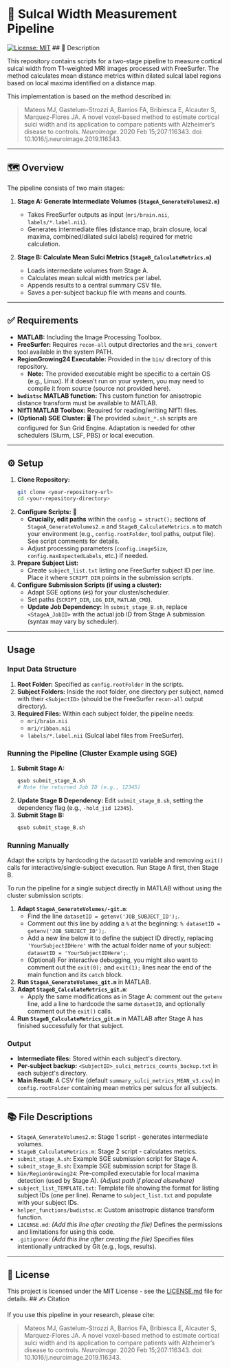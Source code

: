 # 🧠 Sulcal Width Measurement Pipeline

[![License: MIT](https://img.shields.io/badge/License-MIT-yellow.svg)](https://opensource.org/licenses/MIT) ## 📄 Description

This repository contains scripts for a two-stage pipeline to measure cortical sulcal width from T1-weighted MRI images processed with FreeSurfer. The method calculates mean distance metrics within dilated sulcal label regions based on local maxima identified on a distance map.

This implementation is based on the method described in:
> Mateos MJ, Gastelum-Strozzi A, Barrios FA, Bribiesca E, Alcauter S, Marquez-Flores JA. A novel voxel-based method to estimate cortical sulci width and its application to compare patients with Alzheimer’s disease to controls. *NeuroImage*. 2020 Feb 15;207:116343. doi: 10.1016/j.neuroimage.2019.116343.

---

## 🗺️ Overview

The pipeline consists of two main stages:

1.  **Stage A: Generate Intermediate Volumes (`StageA_GenerateVolumes2.m`)** 
    * Takes FreeSurfer outputs as input (`mri/brain.nii`, `labels/*.label.nii`).
    * Generates intermediate files (distance map, brain closure, local maxima, combined/dilated sulci labels) required for metric calculation.

2.  **Stage B: Calculate Mean Sulci Metrics (`StageB_CalculateMetrics.m`)** 
    * Loads intermediate volumes from Stage A.
    * Calculates mean sulcal width metrics per label.
    * Appends results to a central summary CSV file.
    * Saves a per-subject backup file with means and counts.

---

## ✅ Requirements

* **MATLAB:** Including the Image Processing Toolbox.
* **FreeSurfer:** Requires `recon-all` output directories and the `mri_convert` tool available in the system PATH.
* **RegionGrowing24 Executable:** Provided in the `bin/` directory of this repository.
    * **Note:** The provided executable might be specific to a certain OS (e.g., Linux). If it doesn't run on your system, you may need to compile it from source (source not provided here).
* **`bwdistsc` MATLAB function:** This custom function for anisotropic distance transform must be available to MATLAB.
* **NIfTI MATLAB Toolbox:** Required for reading/writing NIfTI files. 
* **(Optional) SGE Cluster:** 🖥️ The provided `submit_*.sh` scripts are configured for Sun Grid Engine. Adaptation is needed for other schedulers (Slurm, LSF, PBS) or local execution.

---

## ⚙️ Setup

1.  **Clone Repository:**
    ```bash
    git clone <your-repository-url>
    cd <your-repository-directory>
    ```
2.  **Configure Scripts:** 🔧
    * **Crucially, edit paths** within the `config = struct();` sections of `StageA_GenerateVolumes2.m` and `StageB_CalculateMetrics.m` to match your environment (e.g., `config.rootFolder`, tool paths, output file). See script comments for details.
    * Adjust processing parameters (`config.imageSize`, `config.maxExpectedLabels`, etc.) if needed.
3.  **Prepare Subject List:** 
    * Create `subject_list.txt` listing one FreeSurfer subject ID per line. Place it where `SCRIPT_DIR` points in the submission scripts.
4.  **Configure Submission Scripts (if using a cluster):**
    * Adapt SGE options (`#$`) for your cluster/scheduler.
    * Set paths (`SCRIPT_DIR`, `LOG_DIR`, `MATLAB_CMD`).
    * **Update Job Dependency:** In `submit_stage_B.sh`, replace `<StageA_JobID>` with the actual job ID from Stage A submission (syntax may vary by scheduler).

---

## Usage

### Input Data Structure

1.  **Root Folder:** Specified as `config.rootFolder` in the scripts.
2.  **Subject Folders:** Inside the root folder, one directory per subject, named with their `<SubjectID>` (should be the FreeSurfer `recon-all` output directory).
3.  **Required Files:** Within each subject folder, the pipeline needs:
    * `mri/brain.nii`
    * `mri/ribbon.nii`
    * `labels/*.label.nii` (Sulcal label files from FreeSurfer).

### Running the Pipeline (Cluster Example using SGE)

1.  **Submit Stage A:**
    ```bash
    qsub submit_stage_A.sh
    # Note the returned Job ID (e.g., 12345)
    ```
2.  **Update Stage B Dependency:** Edit `submit_stage_B.sh`, setting the dependency flag (e.g., `-hold_jid 12345`).
3.  **Submit Stage B:**
    ```bash
    qsub submit_stage_B.sh
    ```

### Running Manually

Adapt the scripts by hardcoding the `datasetID` variable and removing `exit()` calls for interactive/single-subject execution. Run Stage A first, then Stage B.

To run the pipeline for a single subject directly in MATLAB without using the cluster submission scripts:

1.  **Adapt `StageA_GenerateVolumes/-git.m`**:
    * Find the line `datasetID = getenv('JOB_SUBJECT_ID');`.
    * Comment out this line by adding a `%` at the beginning: `% datasetID = getenv('JOB_SUBJECT_ID');`.
    * Add a new line below it to define the subject ID directly, replacing `'YourSubjectIDHere'` with the actual folder name of your subject: `datasetID = 'YourSubjectIDHere';`.
    * (Optional) For interactive debugging, you might also want to comment out the `exit(0);` and `exit(1);` lines near the end of the main function and its `catch` block.
2.  **Run `StageA_GenerateVolumes_git.m`** in MATLAB.
3.  **Adapt `StageB_CalculateMetrics_git.m`**:
    * Apply the same modifications as in Stage A: comment out the `getenv` line, add a line to hardcode the same `datasetID`, and optionally comment out the `exit()` calls.
4.  **Run `StageB_CalculateMetrics_git.m`** in MATLAB after Stage A has finished successfully for that subject.

### Output

* **Intermediate files:** Stored within each subject's directory.
* **Per-subject backup:** `<SubjectID>_sulci_metrics_counts_backup.txt` in each subject's directory.
* **Main Result:** A CSV file (default `summary_sulci_metrics_MEAN_v3.csv`) in `config.rootFolder` containing mean metrics per sulcus for all subjects.

---

## 📚 File Descriptions

* `StageA_GenerateVolumes2.m`: Stage 1 script - generates intermediate volumes.
* `StageB_CalculateMetrics.m`: Stage 2 script - calculates metrics.
* `submit_stage_A.sh`: Example SGE submission script for Stage A.
* `submit_stage_B.sh`: Example SGE submission script for Stage B.
* `bin/RegionGrowing24`: Pre-compiled executable for local maxima detection (used by Stage A). *(Adjust path if placed elsewhere)*
* `subject_list_TEMPLATE.txt`: Template file showing the format for listing subject IDs (one per line). Rename to `subject_list.txt` and populate with your subject IDs.
* `helper_functions/bwdistsc.m`: Custom anisotropic distance transform function.
* `LICENSE.md`: *(Add this line after creating the file)* Defines the permissions and limitations for using this code.
* `.gitignore`: *(Add this line after creating the file)* Specifies files intentionally untracked by Git (e.g., logs, results).
---

## 📜 License

This project is licensed under the MIT License - see the [LICENSE.md](LICENSE.md) file for details. ## ✍️ Citation

If you use this pipeline in your research, please cite:

> Mateos MJ, Gastelum-Strozzi A, Barrios FA, Bribiesca E, Alcauter S, Marquez-Flores JA. A novel voxel-based method to estimate cortical sulci width and its application to compare patients with Alzheimer’s disease to controls. *NeuroImage*. 2020 Feb 15;207:116343. doi: 10.1016/j.neuroimage.2019.116343.
